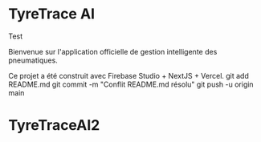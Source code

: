 # TyreTrace AI

Test

Bienvenue sur l'application officielle de gestion intelligente des pneumatiques.

Ce projet a été construit avec Firebase Studio + NextJS + Vercel.
git add README.md
git commit -m "Conflit README.md résolu"
git push -u origin main
# TyreTraceAI2
